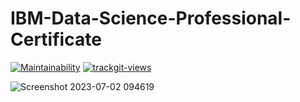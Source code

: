 # IBM-Data-Science-Professional-Certificate
[![Maintainability](https://api.codeclimate.com/v1/badges/9fcd5a44098ebe3f087e/maintainability)](https://codeclimate.com/github/D-ENCODER/IBM-Data-Science-Professional-Certificate/maintainability)
<a href="https://trackgit.com"><img src="https://us-central1-trackgit-analytics.cloudfunctions.net/token/ping/ljkx0otk2y4cl43znobl" alt="trackgit-views" /></a>

![Screenshot 2023-07-02 094619](https://github.com/D-ENCODER/IBM-Data-Science-Professional-Certificate/assets/86153190/1b23467d-8e4d-4a70-b16b-a84c5acfe6f7)
